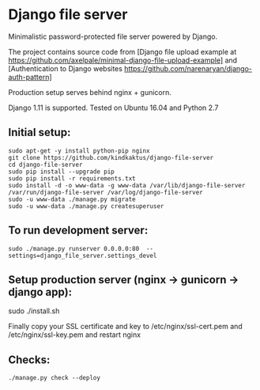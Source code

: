 Django  file server
==================================

Minimalistic password-protected file server powered by Django.

The project contains source code from [Django file upload example at https://github.com/axelpale/minimal-django-file-upload-example] and [Authentication to Django websites https://github.com/narenaryan/django-auth-pattern]

Production setup serves behind nginx + gunicorn.


Django 1.11 is supported. Tested on Ubuntu 16.04 and Python 2.7


Initial setup:
------------------
    sudo apt-get -y install python-pip nginx
    git clone https://github.com/kindkaktus/django-file-server
    cd django-file-server
    sudo pip install --upgrade pip
    sudo pip install -r requirements.txt
    sudo install -d -o www-data -g www-data /var/lib/django-file-server /var/run/django-file-server /var/log/django-file-server
    sudo -u www-data ./manage.py migrate
    sudo -u www-data ./manage.py createsuperuser

To run development server:
------------------
    sudo ./manage.py runserver 0.0.0.0:80  --settings=django_file_server.settings_devel

Setup production server (nginx -> gunicorn -> django app):
------------------
   sudo ./install.sh

Finally copy your SSL certificate and key to /etc/nginx/ssl-cert.pem and /etc/nginx/ssl-key.pem and restart nginx

Checks:
------------------
    ./manage.py check --deploy

